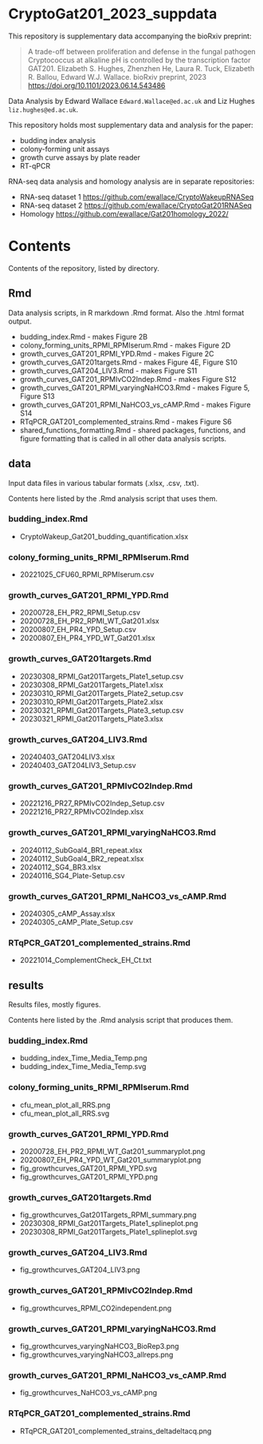 # CryptoGat201_2023_suppdata

This repository is supplementary data accompanying the bioRxiv preprint:

> A trade-off between proliferation and defense in the fungal pathogen Cryptococcus at alkaline pH is controlled by the transcription factor GAT201.
> Elizabeth S. Hughes, Zhenzhen He, Laura R. Tuck, Elizabeth R. Ballou, Edward W.J. Wallace.
> bioRxiv preprint, 2023
> https://doi.org/10.1101/2023.06.14.543486

Data Analysis by Edward Wallace `Edward.Wallace@ed.ac.uk` and Liz Hughes `liz.hughes@ed.ac.uk`.

This repository holds most supplementary data and analysis for the paper:
 - budding index analysis
 - colony-forming unit assays
 - growth curve assays by plate reader
 - RT-qPCR

RNA-seq data analysis and homology analysis are in separate repositories:

- RNA-seq dataset 1 https://github.com/ewallace/CryptoWakeupRNASeq
- RNA-seq dataset 2 https://github.com/ewallace/CryptoGat201RNASeq
- Homology https://github.com/ewallace/Gat201homology_2022/


# Contents

Contents of the repository, listed by directory.

## Rmd

Data analysis scripts, in R markdown .Rmd format.
Also the .html format output.

- budding_index.Rmd - makes Figure 2B
- colony_forming_units_RPMI_RPMIserum.Rmd - makes Figure 2D
- growth_curves_GAT201_RPMI_YPD.Rmd - makes Figure 2C
- growth_curves_GAT201targets.Rmd - makes Figure 4E, Figure S10
- growth_curves_GAT204_LIV3.Rmd - makes  Figure S11
- growth_curves_GAT201_RPMIvCO2Indep.Rmd - makes Figure S12
- growth_curves_GAT201_RPMI_varyingNaHCO3.Rmd - makes Figure 5, Figure S13
- growth_curves_GAT201_RPMI_NaHCO3_vs_cAMP.Rmd - makes Figure S14
- RTqPCR_GAT201_complemented_strains.Rmd - makes Figure S6
- shared_functions_formatting.Rmd - shared packages, functions, and figure formatting that is called in all other data analysis scripts.

## data

Input data files in various tabular formats (.xlsx, .csv, .txt).

Contents here listed by the .Rmd analysis script that uses them.

### budding_index.Rmd

- CryptoWakeup_Gat201_budding_quantification.xlsx

### colony_forming_units_RPMI_RPMIserum.Rmd

- 20221025_CFU60_RPMI_RPMIserum.csv

### growth_curves_GAT201_RPMI_YPD.Rmd

- 20200728_EH_PR2_RPMI_Setup.csv
- 20200728_EH_PR2_RPMI_WT_Gat201.xlsx
- 20200807_EH_PR4_YPD_Setup.csv
- 20200807_EH_PR4_YPD_WT_Gat201.xlsx


### growth_curves_GAT201targets.Rmd

- 20230308_RPMI_Gat201Targets_Plate1_setup.csv
- 20230308_RPMI_Gat201Targets_Plate1.xlsx
- 20230310_RPMI_Gat201Targets_Plate2_setup.csv
- 20230310_RPMI_Gat201Targets_Plate2.xlsx
- 20230321_RPMI_Gat201Targets_Plate3_setup.csv
- 20230321_RPMI_Gat201Targets_Plate3.xlsx


### growth_curves_GAT204_LIV3.Rmd

- 20240403_GAT204LIV3.xlsx
- 20240403_GAT204LIV3_Setup.csv


### growth_curves_GAT201_RPMIvCO2Indep.Rmd

- 20221216_PR27_RPMIvCO2Indep_Setup.csv
- 20221216_PR27_RPMIvCO2Indep.xlsx


### growth_curves_GAT201_RPMI_varyingNaHCO3.Rmd

- 20240112_SubGoal4_BR1_repeat.xlsx
- 20240112_SubGoal4_BR2_repeat.xlsx
- 20240112_SG4_BR3.xlsx
- 20240116_SG4_Plate-Setup.csv


### growth_curves_GAT201_RPMI_NaHCO3_vs_cAMP.Rmd

- 20240305_cAMP_Assay.xlsx
- 20240305_cAMP_Plate_Setup.csv


### RTqPCR_GAT201_complemented_strains.Rmd

- 20221014_ComplementCheck_EH_Ct.txt


## results

Results files, mostly figures.

Contents here listed by the .Rmd analysis script that produces them.

### budding_index.Rmd

- budding_index_Time_Media_Temp.png
- budding_index_Time_Media_Temp.svg

### colony_forming_units_RPMI_RPMIserum.Rmd

- cfu_mean_plot_all_RRS.png
- cfu_mean_plot_all_RRS.svg

### growth_curves_GAT201_RPMI_YPD.Rmd

- 20200728_EH_PR2_RPMI_WT_Gat201_summaryplot.png
- 20200807_EH_PR4_YPD_WT_Gat201_summaryplot.png
- fig_growthcurves_GAT201_RPMI_YPD.svg
- fig_growthcurves_GAT201_RPMI_YPD.png


### growth_curves_GAT201targets.Rmd

- fig_growthcurves_Gat201Targets_RPMI_summary.png
- 20230308_RPMI_Gat201Targets_Plate1_splineplot.png
- 20230308_RPMI_Gat201Targets_Plate1_splineplot.svg

### growth_curves_GAT204_LIV3.Rmd

- fig_growthcurves_GAT204_LIV3.png


### growth_curves_GAT201_RPMIvCO2Indep.Rmd

- fig_growthcurves_RPMI_CO2independent.png


### growth_curves_GAT201_RPMI_varyingNaHCO3.Rmd

- fig_growthcurves_varyingNaHCO3_BioRep3.png
- fig_growthcurves_varyingNaHCO3_allreps.png


### growth_curves_GAT201_RPMI_NaHCO3_vs_cAMP.Rmd

- fig_growthcurves_NaHCO3_vs_cAMP.png


### RTqPCR_GAT201_complemented_strains.Rmd

- RTqPCR_GAT201_complemented_strains_deltadeltacq.png

